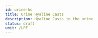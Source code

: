 ```yaml
---
id: urine-hc
title: Urine Hyaline Casts
description: Hyaline Casts in the urine
status: draft
unit: /LPF
---
```


